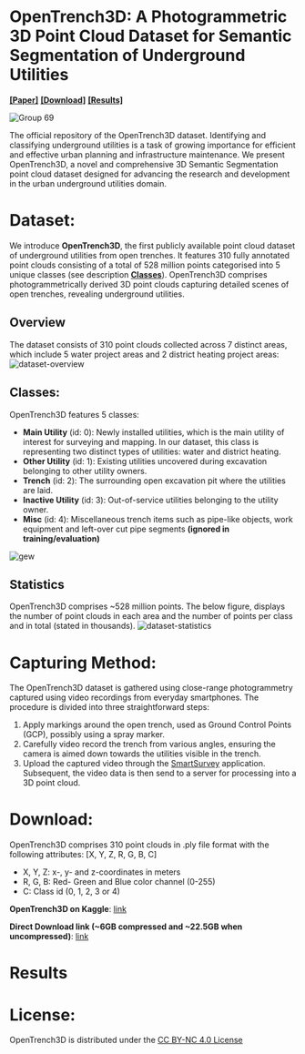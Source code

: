 # OpenTrench3D: A Photogrammetric 3D Point Cloud Dataset for Semantic Segmentation of Underground Utilities
[**[Paper]**]() [**[Download]**](#download) [**[Results]**](#results)

![Group 69](https://github.com/SimonBuusJensen/OpenTrench3D/assets/32246995/08534599-0b4a-4e17-88ee-7b9bacf99d6d)

The official repository of the OpenTrench3D dataset.
Identifying and classifying underground utilities is a task of growing importance for efficient and effective urban planning and infrastructure maintenance. 
We present OpenTrench3D, a novel and comprehensive 3D Semantic Segmentation point cloud dataset designed for advancing the research and development in the urban underground utilities domain. 

# Dataset:
We introduce **OpenTrench3D**, the first publicly available point cloud dataset of underground utilities from open trenches. 
It features 310 fully annotated point clouds consisting of a total of 528 million points categorised into 5 unique classes (see description [**Classes**](#classes)).
OpenTrench3D comprises photogrammetrically derived 3D point clouds capturing detailed scenes of open trenches, revealing underground utilities.

## Overview
The dataset consists of 310 point clouds collected across 7 distinct areas, which include 5 water project areas and 2 district heating project areas:
![dataset-overview](https://github.com/SimonBuusJensen/OpenTrench3D/assets/32246995/9bd90aa7-e170-4e96-a3c2-7d192d116acc)

## Classes:
OpenTrench3D features 5 classes: 
- **Main Utility** (id: 0): Newly installed utilities, which is the main utility of interest for surveying and mapping. In our dataset, this class is representing two distinct types of utilities: water and district heating.
- **Other Utility** (id: 1): Existing utilities uncovered during excavation belonging to other utility owners.
- **Trench** (id: 2): The surrounding open excavation pit where the utilities are laid.
- **Inactive Utility** (id: 3): Out-of-service utilities belonging to the utility owner.
- **Misc** (id: 4): Miscellaneous trench items such as pipe-like objects, work equipment and left-over cut pipe segments **(ignored in training/evaluation)**

![gew](https://github.com/SimonBuusJensen/OpenTrench3D/assets/32246995/b56bf874-0142-4a74-867c-886037431aec)

## Statistics
OpenTrench3D comprises ~528 million points. The below figure, displays the number of point clouds in each area and the number of points per class and in total (stated in thousands).
![dataset-statistics](https://github.com/SimonBuusJensen/OpenTrench3D/assets/32246995/cd6e58f0-5dfa-4af5-bd95-38253abf5aec)

# Capturing Method:
The OpenTrench3D dataset is gathered using close-range photogrammetry captured using video recordings from everyday smartphones.
The procedure is divided into three straightforward steps:
1. Apply markings around the open trench, used as Ground Control Points (GCP), possibly using a spray marker.
2. Carefully video record the trench from various angles, ensuring the camera is aimed down towards the utilities visible in the trench.
3. Upload the captured video through the [SmartSurvey](https://it34.com/en/services/smartsurvey-app-en/) application. Subsequent, the video data is then send to a server for processing into a 3D point cloud.

# Download:
OpenTrench3D comprises 310 point clouds in .ply file format with the following attributes: [X, Y, Z, R, G, B, C]
- X, Y, Z: x-, y- and z-coordinates in meters
- R, G, B: Red- Green and Blue color channel (0-255)
- C: Class id (0, 1, 2, 3 or 4)

**OpenTrench3D on Kaggle**: [link](https://www.kaggle.com/datasets/hestogpony/opentrench3d/data?select=Examples)

**Direct Download link (~6GB compressed and ~22.5GB when uncompressed)**: [link](https://www.kaggle.com/datasets/hestogpony/opentrench3d/download?datasetVersionNumber=1)


# Results

# License:
OpenTrench3D is distributed under the [CC BY-NC 4.0 License](https://creativecommons.org/licenses/by-nc/4.0/)
